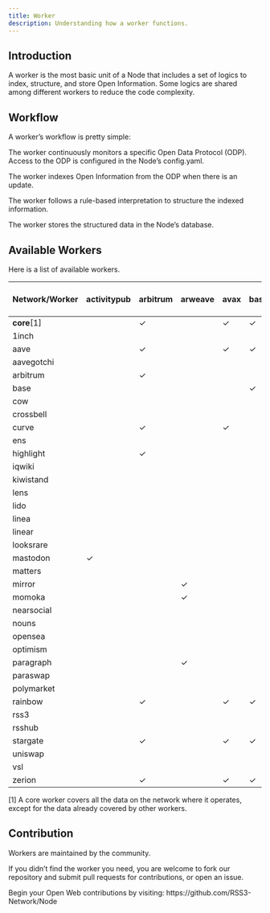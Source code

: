 ```yaml
---
title: Worker
description: Understanding how a worker functions.
---
```


## Introduction

A worker is the most basic unit of a Node that includes a set of logics to index, structure, and store Open Information. Some logics are shared among different workers to reduce the code complexity.

## Workflow

A worker’s workflow is pretty simple:

The worker continuously monitors a specific Open Data Protocol (ODP). Access to the ODP is configured in the Node’s config.yaml.

The worker indexes Open Information from the ODP when there is an update.

The worker follows a rule-based interpretation to structure the indexed information.

The worker stores the structured data in the Node’s database.

## Available Workers

Here is a list of available workers.

| Network/Worker | activitypub | arbitrum | arweave | avax | base | binance-smart-chain | crossbell | ethereum | farcaster | gnosis | linea | near | optimism | polygon | rss | vsl | x-layer |
| -------------- | ----------- | -------- | ------- | ---- | ---- | ------------------- | --------- | -------- | --------- | ------ | ----- | ---- | -------- | ------- | --- | --- | ------- |
| **core**[1]    |             | ✓        |         | ✓    | ✓    | ✓                   | ✓         | ✓        | ✓         | ✓      | ✓     | ✓    | ✓        | ✓       |     | ✓   | ✓       |
| 1inch          |             |          |         |      |      |                     |           | ✓        |           |        |       |      |          |         |     |     |         |
| aave           |             | ✓        |         | ✓    | ✓    |                     |           | ✓        |           |        |       |      | ✓        | ✓       |     |     |         |
| aavegotchi     |             |          |         |      |      |                     |           |          |           |        |       |      |          | ✓       |     |     |         |
| arbitrum       |             | ✓        |         |      |      |                     |           | ✓        |           |        |       |      |          |         |     |     |         |
| base           |             |          |         |      | ✓    |                     |           | ✓        |           |        |       |      |          |         |     |     |         |
| cow            |             |          |         |      |      |                     |           | ✓        |           |        |       |      |          |         |     |     |         |
| crossbell      |             |          |         |      |      |                     | ✓         |          |           |        |       |      |          |         |     |     |         |
| curve          |             | ✓        |         | ✓    |      |                     |           | ✓        |           | ✓      |       |      | ✓        | ✓       |     |     |         |
| ens            |             |          |         |      |      |                     |           | ✓        |           |        |       |      |          |         |     |     |         |
| highlight      |             | ✓        |         |      |      |                     |           | ✓        |           |        |       |      | ✓        | ✓       |     |     |         |
| iqwiki         |             |          |         |      |      |                     |           |          |           |        |       |      |          | ✓       |     |     |         |
| kiwistand      |             |          |         |      |      |                     |           |          |           |        |       |      | ✓        |         |     |     |         |
| lens           |             |          |         |      |      |                     |           |          |           |        |       |      |          | ✓       |     |     |         |
| lido           |             |          |         |      |      |                     |           | ✓        |           |        |       |      |          |         |     |     |         |
| linea          |             |          |         |      |      |                     |           | ✓        |           |        | ✓     |      |          |         |     |     |         |
| linear         |             |          |         |      |      |                     |           |          |           |        |       | ✓    |          |         |     |     |         |
| looksrare      |             |          |         |      |      |                     |           | ✓        |           |        |       |      |          |         |     |     |         |
| mastodon       | ✓           |          |         |      |      |                     |           |          |           |        |       |      |          |         |     |     |         |
| matters        |             |          |         |      |      |                     |           |          |           |        |       |      | ✓        |         |     |     |         |
| mirror         |             |          | ✓       |      |      |                     |           |          |           |        |       |      |          |         |     |     |         |
| momoka         |             |          | ✓       |      |      |                     |           |          |           |        |       |      |          |         |     |     |         |
| nearsocial     |             |          |         |      |      |                     |           |          |           |        |       | ✓    |          |         |     |     |         |
| nouns          |             |          |         |      |      |                     |           | ✓        |           |        |       |      |          |         |     |     |         |
| opensea        |             |          |         |      |      |                     |           | ✓        |           |        |       |      |          |         |     |     |         |
| optimism       |             |          |         |      |      |                     |           | ✓        |           |        |       |      | ✓        |         |     |     |         |
| paragraph      |             |          | ✓       |      |      |                     |           |          |           |        |       |      |          |         |     |     |         |
| paraswap       |             |          |         |      |      |                     |           | ✓        |           |        |       |      |          |         |     |     |         |
| polymarket     |             |          |         |      |      |                     |           |          |           |        |       |      |          | ✓       |     |     |         |
| rainbow        |             | ✓        |         | ✓    | ✓    | ✓                   |           | ✓        |           |        | ✓     |      | ✓        | ✓       |     |     |         |
| rss3           |             |          |         |      |      |                     |           | ✓        |           |        |       |      |          |         |     |     |         |
| rsshub         |             |          |         |      |      |                     |           |          |           |        |       |      |          |         | ✓   |     |         |
| stargate       |             | ✓        |         | ✓    | ✓    | ✓                   |           | ✓        |           |        | ✓     |      | ✓        | ✓       |     |     |         |
| uniswap        |             |          |         |      |      |                     |           | ✓        |           |        | ✓     |      |          |         |     |     |         |
| vsl            |             |          |         |      |      |                     |           | ✓        |           |        |       |      |          |         |     |     |         |
| zerion         |             | ✓        |         | ✓    | ✓    | ✓                   |           |          |           | ✓      | ✓     |      | ✓        | ✓       |     |     | ✓       |

[1] A core worker covers all the data on the network where it operates, except for the data already covered by other workers.

## Contribution

Workers are maintained by the community.

If you didn’t find the worker you need, you are welcome to fork our repository and submit pull requests for contributions, or open an issue.

<Callout>
  Begin your Open Web contributions by visiting: https://github.com/RSS3-Network/Node
</Callout>
